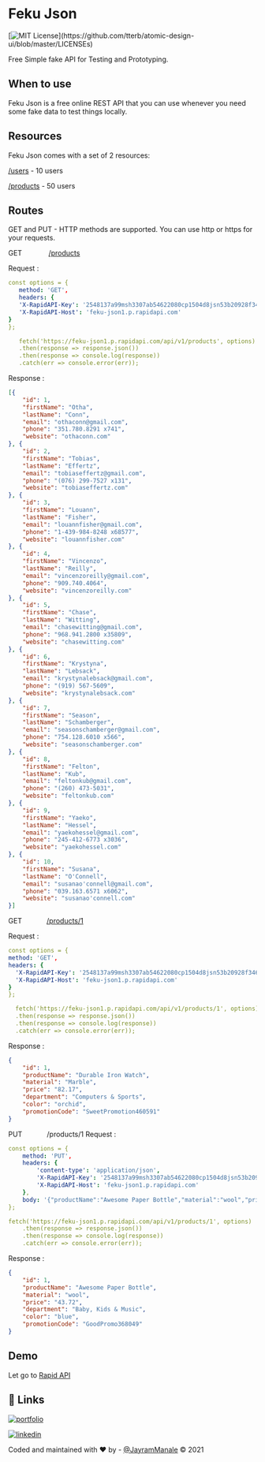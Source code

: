 
# Feku Json

[![MIT License](https://img.shields.io/apm/l/atomic-design-ui.svg?)](https://github.com/tterb/atomic-design-ui/blob/master/LICENSEs)


Free Simple fake API for Testing and Prototyping.

## When to use
Feku Json is a free online REST API that you can use whenever you need some fake data to test things locally.

## Resources
Feku Json comes with a set of 2 resources:

[/users](https://rapidapi.com/jaymanale29/api/feku-json1) - 10 users

[/products](https://rapidapi.com/jaymanale29/api/feku-json1) - 50 users

## Routes
GET and PUT - HTTP methods are supported. You can use http or https for your requests.

GET    &emsp;&emsp; &emsp;    [/products](https://fekujson.herokuapp.com/api/v1/products)

Request :
 ```yaml
 const options = {
    method: 'GET',
    headers: {
    'X-RapidAPI-Key': '2548137a99msh3307ab54622080cp1504d8jsn53b20928f346',
    'X-RapidAPI-Host': 'feku-json1.p.rapidapi.com'
}
};

    fetch('https://feku-json1.p.rapidapi.com/api/v1/products', options)
    .then(response => response.json())
    .then(response => console.log(response))
    .catch(err => console.error(err));
 ```
Response :
```json
[{
	"id": 1,
	"firstName": "Otha",
	"lastName": "Conn",
	"email": "othaconn@gmail.com",
	"phone": "351.780.8291 x741",
	"website": "othaconn.com"
}, {
	"id": 2,
	"firstName": "Tobias",
	"lastName": "Effertz",
	"email": "tobiaseffertz@gmail.com",
	"phone": "(076) 299-7527 x131",
	"website": "tobiaseffertz.com"
}, {
	"id": 3,
	"firstName": "Louann",
	"lastName": "Fisher",
	"email": "louannfisher@gmail.com",
	"phone": "1-439-984-8248 x68577",
	"website": "louannfisher.com"
}, {
	"id": 4,
	"firstName": "Vincenzo",
	"lastName": "Reilly",
	"email": "vincenzoreilly@gmail.com",
	"phone": "909.740.4064",
	"website": "vincenzoreilly.com"
}, {
	"id": 5,
	"firstName": "Chase",
	"lastName": "Witting",
	"email": "chasewitting@gmail.com",
	"phone": "968.941.2800 x35809",
	"website": "chasewitting.com"
}, {
	"id": 6,
	"firstName": "Krystyna",
	"lastName": "Lebsack",
	"email": "krystynalebsack@gmail.com",
	"phone": "(919) 567-5609",
	"website": "krystynalebsack.com"
}, {
	"id": 7,
	"firstName": "Season",
	"lastName": "Schamberger",
	"email": "seasonschamberger@gmail.com",
	"phone": "754.128.6010 x566",
	"website": "seasonschamberger.com"
}, {
	"id": 8,
	"firstName": "Felton",
	"lastName": "Kub",
	"email": "feltonkub@gmail.com",
	"phone": "(260) 473-5031",
	"website": "feltonkub.com"
}, {
	"id": 9,
	"firstName": "Yaeko",
	"lastName": "Hessel",
	"email": "yaekohessel@gmail.com",
	"phone": "245-412-6773 x3036",
	"website": "yaekohessel.com"
}, {
	"id": 10,
	"firstName": "Susana",
	"lastName": "O'Connell",
	"email": "susanao'connell@gmail.com",
	"phone": "039.163.6571 x6062",
	"website": "susanao'connell.com"
}]
```

GET    &emsp;&emsp;&emsp;    [/products/1](https://fekujson.herokuapp.com/api/v1/products/1)

Request :

 ```yaml
 const options = {
 method: 'GET',
 headers: {
   'X-RapidAPI-Key': '2548137a99msh3307ab54622080cp1504d8jsn53b20928f346',
   'X-RapidAPI-Host': 'feku-json1.p.rapidapi.com'
 }
};

   fetch('https://feku-json1.p.rapidapi.com/api/v1/products/1', options)
   .then(response => response.json())
   .then(response => console.log(response))
   .catch(err => console.error(err));
 ```
Response :

```json
{
	"id": 1,
	"productName": "Durable Iron Watch",
	"material": "Marble",
	"price": "82.17",
	"department": "Computers & Sports",
	"color": "orchid",
	"promotionCode": "SweetPromotion460591"
}
```

PUT    &emsp;&emsp;&emsp;     /products/1
Request :
```yaml
const options = {
	method: 'PUT',
	headers: {
		'content-type': 'application/json',
		'X-RapidAPI-Key': '2548137a99msh3307ab54622080cp1504d8jsn53b20928f346',
		'X-RapidAPI-Host': 'feku-json1.p.rapidapi.com'
	},
	body: '{"productName":"Awesome Paper Bottle","material":"wool","price":"43.72","department":"Baby, Kids & Music","color":"blue","promotionCode":"GoodPromo368049"}'
};

fetch('https://feku-json1.p.rapidapi.com/api/v1/products/1', options)
	.then(response => response.json())
	.then(response => console.log(response))
	.catch(err => console.error(err));
```

Response :
```json
{
	"id": 1,
	"productName": "Awesome Paper Bottle",
	"material": "wool",
	"price": "43.72",
	"department": "Baby, Kids & Music",
	"color": "blue",
	"promotionCode": "GoodPromo368049"
}
```
## Demo

Let go to [Rapid API](https://rapidapi.com/jaymanale29/api/feku-json1/)

## 🔗 Links
[![portfolio](https://img.shields.io/badge/my_portfolio-000?style=for-the-badge&logo=ko-fi&logoColor=white)](https://www.jayrammanale.com/)

[![linkedin](https://img.shields.io/badge/linkedin-0A66C2?style=for-the-badge&logo=linkedin&logoColor=white)](https://www.linkedin.com/in/jayram-manale/)


Coded and maintained with ❤️ by - [@JayramManale](https://www.jayrammanale.com/)
© 2021